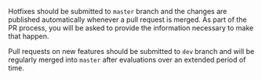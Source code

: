 Hotfixes should be submitted to `master` branch and the changes are published
automatically whenever a pull request is merged.  As part of the PR process,
you will be asked to provide the information necessary to make that happen.

Pull requests on new features should be submitted to `dev` branch and will be
regularly merged into `master` after evaluations over an extended period of
time.

